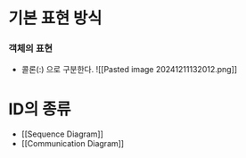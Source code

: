 # 기본 표현 방식
### 객체의 표현
- 콜론(:) 으로 구분한다.
![[Pasted image 20241211132012.png]]



# ID의 종류
- [[Sequence Diagram]]
- [[Communication Diagram]]